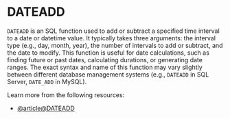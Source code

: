 # DATEADD

`DATEADD` is an SQL function used to add or subtract a specified time interval to a date or datetime value. It typically takes three arguments: the interval type (e.g., day, month, year), the number of intervals to add or subtract, and the date to modify. This function is useful for date calculations, such as finding future or past dates, calculating durations, or generating date ranges. The exact syntax and name of this function may vary slightly between different database management systems (e.g., `DATEADD` in SQL Server, `DATE_ADD` in MySQL).

Learn more from the following resources:

- [@article@DATEADD](https://learn.microsoft.com/en-us/sql/t-sql/functions/dateadd-transact-sql?view=sql-server-ver16)